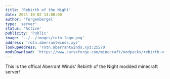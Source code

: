 ```yaml
---
title: 'Rebirth of the Night'
date: 2021-10-02 14:00:00
author: 'fergenbergel'
type: 'server'
status: 'Active'
publicity: 'Public'
image: '../../images/rotn-logo.png'
address: 'rotn.aberrantwinds.xyz'
lookupAddress: 'rotn.aberrantwinds.xyz:25570'
modsDownload: 'https://www.curseforge.com/minecraft/modpacks/rebirth-of-the-night'
---
```


This is the offical Aberrant Winds' Rebirth of the Night modded minecraft server!